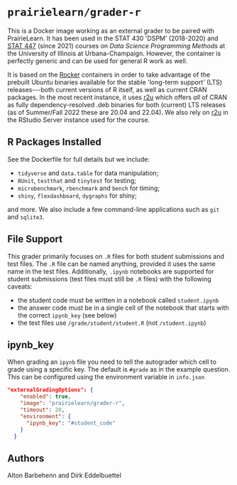# `prairielearn/grader-r`

This is a Docker image working as an external grader to be paired with
PrairieLearn. It has been used in the STAT 430 'DSPM' (2018-2020) and [STAT
447](https://stat447.com) (since 2021) courses on _Data Science Programming
Methods_ at the University of Illinois at Urbana-Champaign. However, the
container is perfectly generic and can be used for general R work as well.

It is based on the [Rocker](https://rocker-project.org) containers in order to take
advantage of the prebuilt Ubuntu binaries available for the stable 'long-term support' (LTS)
releases---both current versions of R itself, as well as current CRAN packages.
In the most recent instance, it uses [r2u](https://eddelbuettel.github.io/r2u/)
which offers _all_ of CRAN as fully dependency-resolved .deb binaries for both
(current) LTS releases (as of Summer/Fall 2022 these are 20.04 and 22.04). We also
rely on [r2u](https://eddelbuettel.github.io/r2u/) in the RStudio Server instance
used for the course.

## R Packages Installed

See the Dockerfile for full details but we include:

- `tidyverse` and `data.table` for data manipulation;
- `RUnit`, `testthat` and `tinytest` for testing;
- `microbenchmark`, `rbenchmark` and `bench` for timing;
- `shiny`, `flexdashboard`, `dygraphs` for shiny;

and more. We also include a few command-line applications such as `git` and `sqlite3`.

## File Support

This grader primarily focuses on `.R` files for both student submissions and test files. The `.R` file can be named anything, provided it uses the same name in the test files. Additionally, `.ipynb` notebooks are supported for student submissions (test files must still be `.R` files) with the following caveats:

- the student code must be written in a notebook called `student.ipynb`
- the answer code must be in a single cell of the notebook that starts with the correct `ipynb_key` (see below)
- the test files use `/grade/student/student.R` (not `/student.ipynb`)

## ipynb_key

When grading an `ipynb` file you need to tell the autograder which cell to grade using a specific key. The default is `#grade` as in the example question. This can be configured using the environment variable in `info.json`

```json
"externalGradingOptions": {
    "enabled": true,
    "image": "prairielearn/grader-r",
    "timeout": 20,
    "environment": {
      "ipynb_key": "#student_code"
    }
  }
```

## Authors

Alton Barbehenn and Dirk Eddelbuettel
